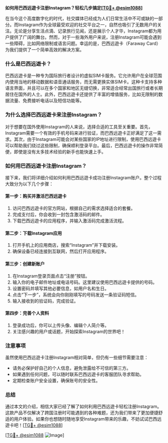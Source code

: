 **如何用巴西远遊卡注册Instagram？轻松几步搞定[[TG💪+ @esim1088](https://t.me/s/esim1088)]**

在当今这个高度数字化的时代，社交媒体已经成为人们日常生活中不可或缺的一部分。而Instagram作为全球最受欢迎的社交平台之一，自然也吸引了无数用户的关注。无论是分享生活点滴、记录旅行见闻，还是展示个人才华，Instagram都为用户提供了广阔的舞台。然而，对于一些海外用户来说，注册Instagram可能会遇到一些障碍，比如网络限制或语言问题。幸运的是，巴西远遊卡（Faraway Card）为我们提供了一个简单高效的解决方案。

### **什么是巴西远遊卡？**
巴西远遊卡是一种专为国际旅行者设计的虚拟SIM卡服务。它允许用户在全球范围内使用当地的移动数据和语音通话服务，而无需更换实体SIM卡。这种卡支持多种语言界面，并且可以在多个国家和地区无缝切换，非常适合经常出国旅行或者长期居住在国外的人士。此外，巴西远遊卡还提供了丰富的增值服务，比如无限制的数据流量、免费接听电话以及短信功能等。

### **为什么选择巴西远遊卡来注册Instagram？**
对于想要在国外使用Instagram的人来说，选择合适的工具至关重要。首先，Instagram需要一个有效的手机号码来进行验证，而巴西远遊卡正好满足了这一需求。其次，由于Instagram可能会对某些国家的IP地址进行限制，使用巴西远遊卡可以帮助我们绕过这些限制，确保顺利登录平台。最后，巴西远遊卡的操作非常简便，即使是没有太多技术经验的新手也能快速上手。

### **如何用巴西远遊卡注册Instagram？**
接下来，我们将详细介绍如何利用巴西远遊卡成功注册Instagram账户。整个过程大致分为以下几个步骤：

#### **第一步：购买并激活巴西远遊卡**
1. 访问巴西远遊卡的官方网站，根据自己的需求选择适合的套餐。
2. 完成支付后，你会收到一封包含激活码的邮件。
3. 下载巴西远遊卡的应用程序，并输入激活码完成激活流程。

#### **第二步：下载Instagram应用**
1. 打开手机上的应用商店，搜索“Instagram”并下载安装。
2. 确保设备已经连接到互联网，然后打开应用程序。

#### **第三步：创建新账户**
1. 在Instagram登录页面点击“注册”按钮。
2. 输入你的电子邮件地址或电话号码。这里建议使用巴西远遊卡提供的号码。
3. 设置密码并填写其他必要信息，如用户名和生日。
4. 点击“下一步”，系统会向你刚刚填写的号码发送一条验证码短信。
5. 输入接收到的验证码，完成验证。

#### **第四步：完善个人资料**
1. 登录成功后，你可以上传头像、编辑个人简介等。
2. 关注感兴趣的用户或话题，开始探索Instagram的世界吧！

### **注意事项**
虽然使用巴西远遊卡注册Instagram相对简单，但仍有一些细节需要注意：
- 请务必保护好自己的个人信息，避免泄露给不可信的第三方。
- 如果遇到任何问题，可以随时联系巴西远遊卡的客服团队寻求帮助。
- 定期检查账户安全设置，确保账号的安全性。

### **总结**
通过本文的介绍，相信大家已经了解了如何利用巴西远遊卡轻松注册Instagram。这款产品不仅解决了跨国注册时可能遇到的各种难题，还为我们带来了更加便捷舒适的用户体验。如果你也想随时随地享受Instagram带来的乐趣，不妨试试巴西远遊卡吧！[[TG💪+ @esim1088](https://t.me/s/esim1088)]

[[TG💪+ @esim1088](https://t.me/s/esim1088) ![Image](https://i.postimg.cc/4NQfJmqS/Snipaste-2025-05-13-00-14-12.png)]